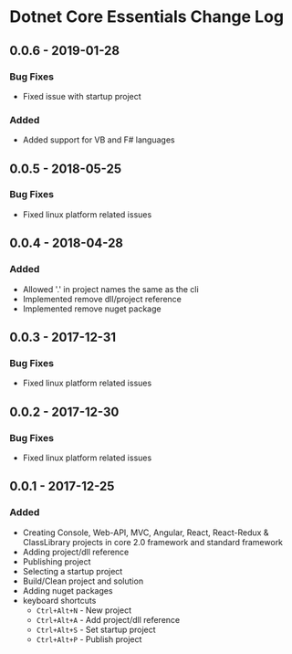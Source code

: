 # Dotnet Core Essentials Change Log

## 0.0.6 - 2019-01-28

### Bug Fixes

- Fixed issue with startup project

### Added

- Added support for VB and F# languages

## 0.0.5 - 2018-05-25

### Bug Fixes

- Fixed linux platform related issues

## 0.0.4 - 2018-04-28

### Added

- Allowed '.' in project names the same as the cli
- Implemented remove dll/project reference
- Implemented remove nuget package

## 0.0.3 - 2017-12-31

### Bug Fixes

- Fixed linux platform related issues

## 0.0.2 - 2017-12-30

### Bug Fixes

- Fixed linux platform related issues

## 0.0.1 - 2017-12-25

### Added

- Creating Console, Web-API, MVC, Angular, React, React-Redux & ClassLibrary projects in core 2.0 framework and standard framework
- Adding project/dll reference
- Publishing project
- Selecting a startup project
- Build/Clean project and solution
- Adding nuget packages
- keyboard shortcuts
  - `Ctrl+Alt+N` - New project
  - `Ctrl+Alt+A` - Add project/dll reference
  - `Ctrl+Alt+S` - Set startup project
  - `Ctrl+Alt+P` - Publish project